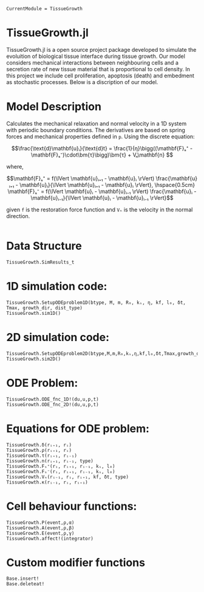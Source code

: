```@meta
CurrentModule = TissueGrowth
```

# TissueGrowth.jl

TissueGrowth.jl is a open source project package developed to simulate the evoluition of biological tissue interface during tissue growth. Our model considers mechanical interactions between neighbouring cells and a secretion rate of new tissue material that is proportional to cell density. In this project we include cell proliferation, apoptosis (death) and embedment as stochastic processes. Below is a discription of our model.

# Model Description

Calculates the mechanical relaxation and normal velocity in a 1D system with periodic boundary conditions. The derivatives are based on spring forces and mechanical properties defined in `p`. Using the discrete equation:

```math
\frac{\text{d}\mathbf{u}ᵢ}{\text{d}t} = \frac{1}{η}\bigg((\mathbf{F}ₛ⁺ - \mathbf{F}ₛ⁻)\cdot\bm{τ}\bigg)\bm{τ} + Vₙ\mathbf{n} 
```
where,
```math
\mathbf{F}ₛ⁺ = f(\lVert \mathbf{u}ᵢ₊₁ - \mathbf{u}ᵢ \rVert) \frac{\mathbf{u}ᵢ₊₁ - \mathbf{u}ᵢ}{\lVert \mathbf{u}ᵢ₊₁ - \mathbf{u}ᵢ \rVert}, \hspace{0.5cm} \mathbf{F}ₛ⁻ = f(\lVert \mathbf{u}ᵢ - \mathbf{u}ᵢ₋₁ \rVert) \frac{\mathbf{u}ᵢ - \mathbf{u}ᵢ₋₁}{\lVert \mathbf{u}ᵢ - \mathbf{u}ᵢ₋₁ \rVert}
```
given `f` is the restoration force function and `Vₙ` is the velocity in the normal direction.

```@index
```

# Data Structure
```@docs
TissueGrowth.SimResults_t
```

# 1D simulation code:
```@docs
TissueGrowth.SetupODEproblem1D(btype, M, m, R₀, kₛ, η, kf, l₀, δt, Tmax, growth_dir, dist_type)
TissueGrowth.sim1D()
```

# 2D simulation code:

```@docs
TissueGrowth.SetupODEproblem2D(btype,M,m,R₀,kₛ,η,kf,l₀,δt,Tmax,growth_dir,prolif,death,embed,α,β,γ,dist_type)
TissueGrowth.sim2D()
```

# ODE Problem:

```@docs
TissueGrowth.ODE_fnc_1D!(du,u,p,t) 
TissueGrowth.ODE_fnc_2D!(du,u,p,t) 
```

# Equations for ODE problem:

```@docs
TissueGrowth.δ(rᵢ₊₁, rᵢ)
TissueGrowth.ρ(rᵢ₊₁, rᵢ)
TissueGrowth.τ(rᵢ₊₁, rᵢ₋₁)
TissueGrowth.n(rᵢ₊₁, rᵢ₋₁, type)
TissueGrowth.Fₛ⁺(rᵢ, rᵢ₊₁, rᵢ₋₁, kₛ, l₀)
TissueGrowth.Fₛ⁻(rᵢ, rᵢ₊₁, rᵢ₋₁, kₛ, l₀)
TissueGrowth.Vₙ(rᵢ₋₁, rᵢ, rᵢ₊₁, kf, δt, type)
TissueGrowth.κ(rᵢ₋₁, rᵢ, rᵢ₊₁)
```

# Cell behaviour functions:

```@docs
TissueGrowth.P(event,ρ,α)
TissueGrowth.A(event,ρ,β)
TissueGrowth.E(event,ρ,γ)
TissueGrowth.affect!(integrator)
```

# Custom modifier functions
```@docs
Base.insert!
Base.deleteat!
```

